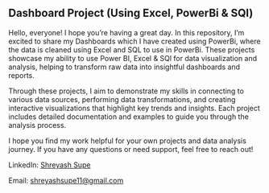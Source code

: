 ## Dashboard Project (Using Excel, PowerBi & SQl)

Hello, everyone! I hope you’re having a great day.  In this repository, I’m excited to share my Dashboards which I have created using PowerBi, where the data is cleaned using Excel and SQL to use in PowerBi. These projects showcase my ability to use Power BI, Excel & SQl for data visualization and analysis, helping to transform raw data into insightful dashboards and reports.

Through these projects, I aim to demonstrate my skills in connecting to various data sources, performing data transformations, and creating interactive visualizations that highlight key trends and insights. Each project includes detailed documentation and examples to guide you through the analysis process.

I hope you find my work helpful for your own projects and data analysis journey. If you have any questions or need support, feel free to reach out!

LinkedIn: [Shreyash Supe](https://www.linkedin.com/in/shreyashsupe/)

Email: [shreyashsupe11@gmail.com](mailto:shreyashsupe11@gmail.com)